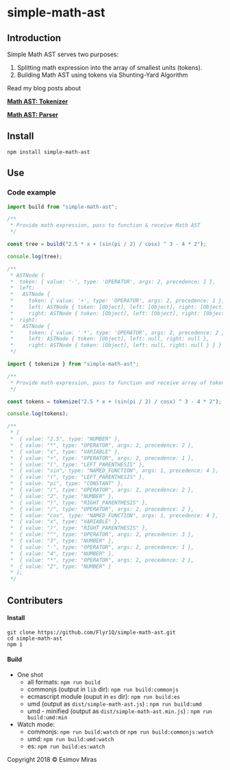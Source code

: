 # simple-math-ast

## Introduction

Simple Math AST serves two purposes:

1. Splitting math expression into the array of smallest units (tokens).
2. Building Math AST using tokens via Shunting-Yard Algorithm

Read my blog posts about

**[Math AST: Tokenizer](https://esimovmiras.com/articles/math-ast-tokenizer)**

**[Math AST: Parser](https://esimovmiras.com/articles/math-ast-parser)**

## Install

```shell
npm install simple-math-ast
```

## Use

### Code example

```js
import build from "simple-math-ast";

/**
 * Provide math expression, pass to function & receive Math AST
 */

const tree = build("2.5 * x + (sin(pi / 2) / cosx) ^ 3 - 4 * 2");

console.log(tree);

/**
 * ASTNode {
 *  token: { value: '-', type: 'OPERATOR', args: 2, precedence: 1 },
 *  left:
 *   ASTNode {
 *     token: { value: '+', type: 'OPERATOR', args: 2, precedence: 1 },
 *     left: ASTNode { token: [Object], left: [Object], right: [Object] },
 *     right: ASTNode { token: [Object], left: [Object], right: [Object] } },
 *  right:
 *   ASTNode {
 *     token: { value: ' *', type: 'OPERATOR', args: 2, precedence: 2 },
 *     left: ASTNode { token: [Object], left: null, right: null },
 *     right: ASTNode { token: [Object], left: null, right: null } } }
 */
```

```js
import { tokenize } from "simple-math-ast";

/**
 * Provide math expression, pass to function and receive array of tokens
 */

const tokens = tokenize("2.5 * x + (sin(pi / 2) / cosx) ^ 3 - 4 * 2");

console.log(tokens);

/**
 * [
 *  { value: "2.5", type: "NUMBER" },
 *  { value: "*", type: "OPERATOR", args: 2, precedence: 2 },
 *  { value: "x", type: "VARIABLE" },
 *  { value: "+", type: "OPERATOR", args: 2, precedence: 1 },
 *  { value: "(", type: "LEFT_PARENTHESIS" },
 *  { value: "sin", type: "NAMED_FUNCTION", args: 1, precedence: 4 },
 *  { value: "(", type: "LEFT_PARENTHESIS" },
 *  { value: "pi", type: "CONSTANT" },
 *  { value: "/", type: "OPERATOR", args: 2, precedence: 2 },
 *  { value: "2", type: "NUMBER" },
 *  { value: ")", type: "RIGHT_PARENTHESIS" },
 *  { value: "/", type: "OPERATOR", args: 2, precedence: 2 },
 *  { value: "cos", type: "NAMED_FUNCTION", args: 1, precedence: 4 },
 *  { value: "x", type: "VARIABLE" },
 *  { value: ")", type: "RIGHT_PARENTHESIS" },
 *  { value: "^", type: "OPERATOR", args: 2, precedence: 3 },
 *  { value: "3", type: "NUMBER" },
 *  { value: "-", type: "OPERATOR", args: 2, precedence: 1 },
 *  { value: "4", type: "NUMBER" },
 *  { value: "*", type: "OPERATOR", args: 2, precedence: 2 },
 *  { value: "2", type: "NUMBER" }
 * ];
 */
```

## Contributers

#### Install

```shell
git clone https://github.com/Flyr1Q/simple-math-ast.git
cd simple-math-ast
npm i
```

#### Build

* One shot
  * all formats: `npm run build`
  * commonjs (output in `lib` dir): `npm run build:commonjs`
  * ecmascript module (ouput in `es` dir): `npm run build:es`
  * umd (output as `dist/simple-math-ast.js`) : `npm run build:umd`
  * umd - minified (output as `dist/simple-math-ast.min.js`) : `npm run build:umd:min`
* Watch mode:
  * commonjs: `npm run build:watch` or `npm run build:commonjs:watch`
  * umd: `npm run build:umd:watch`
  * es: `npm run build:es:watch`

Copyright 2018 © Esimov Miras
